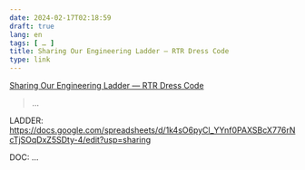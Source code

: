 ```yaml
---
date: 2024-02-17T02:18:59
draft: true
lang: en
tags: [ … ]
title: Sharing Our Engineering Ladder — RTR Dress Code
type: link
---
```


[Sharing Our Engineering Ladder — RTR Dress Code](https://dresscode.renttherunway.com/blog/ladder)

> …


LADDER:
https://docs.google.com/spreadsheets/d/1k4sO6pyCl_YYnf0PAXSBcX776rNcTjSOqDxZ5SDty-4/edit?usp=sharing

DOC:
…
